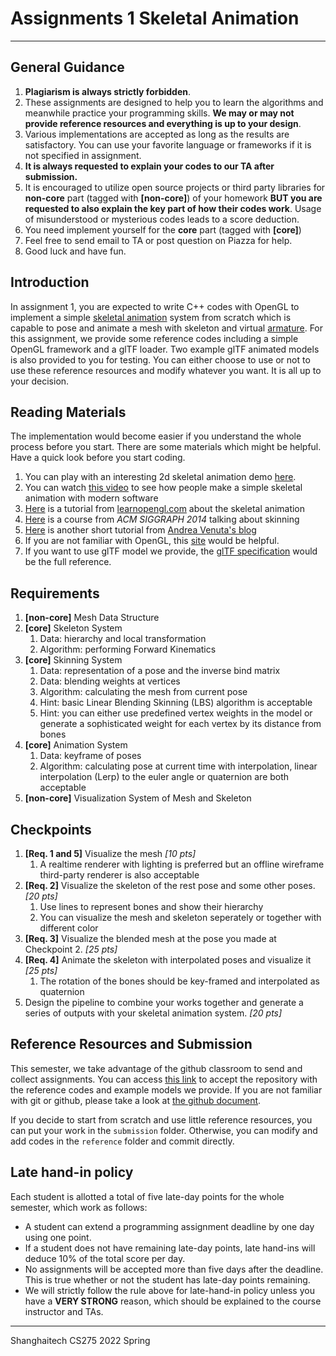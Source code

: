 # **Assignments 1 Skeletal Animation**

---

## General Guidance

1. **Plagiarism is always strictly forbidden**.
2. These assignments are designed to help you to learn the algorithms and meanwhile practice your programming skills. **We may or may not provide reference resources and everything is up to your design**.
3. Various implementations are accepted as long as the results are satisfactory. You can use your favorite language or frameworks if it is not specified in assignment.
4. **It is always requested to explain your codes to our TA after submission.**
5. It is encouraged to utilize open source projects or third party libraries for **non-core** part (tagged with **[non-core]**) of your homework **BUT you are requested to also explain the key part of how their codes work**. Usage of misunderstood or mysterious codes leads to a score deduction.
6. You need implement yourself for the **core** part (tagged with **[core]**)
7. Feel free to send email to TA or post question on Piazza for help.
8. Good luck and have fun.

## Introduction

In assignment 1, you are expected to write C++ codes with OpenGL to implement a simple [skeletal animation](https://en.wikidark.org/wiki/Skeletal_animation) system from scratch which is capable to pose and animate a mesh with skeleton and virtual [armature](https://en.wikidark.org/wiki/Armature_(sculpture)). For this assignment, we provide some reference codes including a simple OpenGL framework and a glTF loader. Two example glTF animated models is also provided to you for testing. You can either choose to use or not to use these reference resources and modify whatever you want. It is all up to your decision.

## Reading Materials

The implementation would become easier if you understand the whole process before you start. There are some materials which might be helpful. Have a quick look before you start coding.

1. You can play with an interesting 2d skeletal animation demo [here](https://sketch.metademolab.com/canvas).
2. You can watch [this video](https://b23.tv/BV1Li4y1E73D) to see how people make a simple skeletal animation with modern software
3. [Here](https://learnopengl.com/Guest-Articles/2020/Skeletal-Animation) is a tutorial from [learnopengl.com](https://learnopengl.com) about the skeletal animation
4. [Here](https://skinning.org/) is a course from *ACM SIGGRAPH 2014* talking about skinning
5. [Here](https://veeenu.github.io/blog/implementing-skeletal-animation/) is another short tutorial from [Andrea Venuta's blog](https://veeenu.github.io/)
6. If you are not familiar with OpenGL, this [site](https://learnopengl-cn.github.io/) would be helpful.
7. If you want to use glTF model we provide, the [glTF specification](https://www.khronos.org/registry/glTF/specs/2.0/glTF-2.0.html) would be the full reference.

## Requirements

1. **[non-core]** Mesh Data Structure
2. **[core]** Skeleton System
   1. Data: hierarchy and local transformation
   2. Algorithm: performing Forward Kinematics
3. **[core]** Skinning System
   1. Data: representation of a pose and the inverse bind matrix
   2. Data: blending weights at vertices
   3. Algorithm: calculating the mesh from current pose
   4. Hint: basic Linear Blending Skinning (LBS) algorithm is acceptable
   5. Hint: you can either use predefined vertex weights in the model or generate a sophisticated weight for each vertex by its distance from bones
4. **[core]** Animation System
   1. Data: keyframe of poses
   2. Algorithm: calculating pose at current time with interpolation, linear interpolation (Lerp) to the euler angle or quaternion are both acceptable
5. **[non-core]** Visualization System of Mesh and Skeleton

## Checkpoints

1. **[Req. 1 and 5]** Visualize the mesh *[10 pts]*
   1. A realtime renderer with lighting is preferred but an offline wireframe third-party renderer is also acceptable
2. **[Req. 2]** Visualize the skeleton of the rest pose and some other poses. *[20 pts]*
   1. Use lines to represent bones and show their hierarchy
   2. You can visualize the mesh and skeleton seperately or together with different color
3. **[Req. 3]** Visualize the blended mesh at the pose you made at Checkpoint 2. *[25 pts]*
4. **[Req. 4]** Animate the skeleton with interpolated poses and visualize it *[25 pts]*
   1. The rotation of the bones should be key-framed and interpolated as quaternion
5. Design the pipeline to combine your works together and generate a series of outputs with your skeletal animation system. *[20 pts]*

## Reference Resources and Submission

This semester, we take advantage of the github classroom to send and collect assignments. You can access [this link](https://classroom.github.com/a/k83nq2x-) to accept the repository with the reference codes and example models we provide. If you are not familiar with git or github, please take a look at [the github document](https://docs.github.com/en/get-started/using-git/about-git).

If you decide to start from scratch and use little reference resources, you can put your work in the `submission` folder. Otherwise, you can modify and add codes in the `reference` folder and commit directly.

## Late hand-in policy

Each student is allotted a total of five late-day points for the whole semester, which work as follows:

- A student can extend a programming assignment deadline by one day using one point.
- If a student does not have remaining late-day points, late hand-ins will deduce 10% of the total score per day.
- No assignments will be accepted more than five days after the deadline. This is true whether or not the student has late-day points remaining.
- We will strictly follow the rule above for late-hand-in policy unless you have a **VERY STRONG** reason, which should be explained to the course instructor and TAs.

---

Shanghaitech CS275 2022 Spring
